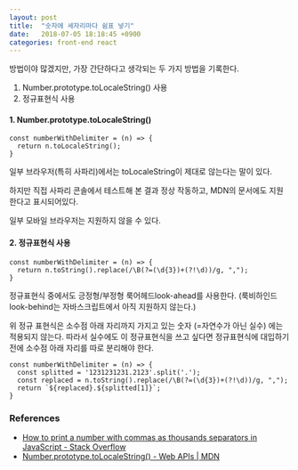 ```yaml
---
layout: post
title:  "숫자에 세자리마다 쉼표 넣기"
date:   2018-07-05 18:18:45 +0900
categories: front-end react
---
```


방법이야 많겠지만, 가장 간단하다고 생각되는 두 가지 방법을 기록한다.

1. Number.prototype.toLocaleString() 사용
2. 정규표현식 사용

#### 1. Number.prototype.toLocaleString()

    const numberWithDelimiter = (n) => {
      return n.toLocaleString();
    }

일부 브라우저(특히 사파리)에서는 toLocaleString이 제대로 않는다는 말이 있다.

하지만 직접 사파리 콘솔에서 테스트해 본 결과 정상 작동하고, MDN의 문서에도 지원한다고 표시되어있다.

일부 모바일 브라우저는 지원하지 않을 수 있다.

#### 2. 정규표현식 사용

    const numberWithDelimiter = (n) => {
      return n.toString().replace(/\B(?=(\d{3})+(?!\d))/g, ",");
    }

정규표현식 중에서도 긍정형/부정형 룩어헤드look-ahead를 사용한다. (룩비하인드look-behind는 자바스크립트에서 아직 지원하지 않는다.)

위 정규 표현식은 소수점 아래 자리까지 가지고 있는 숫자 (=자연수가 아닌 실수) 에는 적용되지 않는다. 따라서 실수에도 이 정규표현식을 쓰고 싶다면 정규표현식에 대입하기 전에 소수점 아래 자리를 따로 분리해야 한다.

    const numberWithDelimiter = (n) => {
      const splitted = '1231231231.2123'.split('.');
      const replaced = n.toString().replace(/\B(?=(\d{3})+(?!\d))/g, ",");
      return `${replaced}.${splitted[1]}`;
    }

### References

- [How to print a number with commas as thousands separators in JavaScript - Stack Overflow](https://stackoverflow.com/questions/2901102/how-to-print-a-number-with-commas-as-thousands-separators-in-javascript/2901298#2901298)
- [Number.prototype.toLocaleString() - Web APIs \| MDN](https://developer.mozilla.org/en-US/docs/Web/JavaScript/Reference/Global_Objects/Number/toLocaleString)
